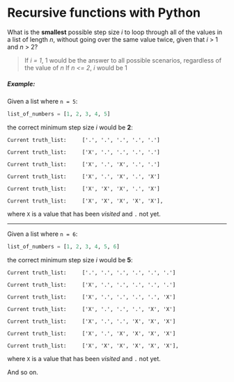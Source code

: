 # Recursive functions with Python

What is the **smallest** possible step size _i_ to loop through all of the values in a list of length _n_, without going over the same value twice, given that _i_ > 1 and _n_ > 2?

> If _i = 1_, 1 would be the answer to all possible scenarios, regardless of the value of _n_
> If _n <= 2_, _i_ would be 1

##### Example:

Given a list where ```n = 5```:
```python
list_of_numbers = [1, 2, 3, 4, 5]
```
the correct minimum step size _i_ would be **2**: 
```
Current truth_list:     ['.', '.', '.', '.', '.']

Current truth_list:     ['X', '.', '.', '.', '.']

Current truth_list:     ['X', '.', 'X', '.', '.']

Current truth_list:     ['X', '.', 'X', '.', 'X']

Current truth_list:     ['X', 'X', 'X', '.', 'X']

Current truth_list:     ['X', 'X', 'X', 'X', 'X'],
```
where `X` is a value that has been _visited_ and `.` not yet.

---

Given a list where ```n = 6```:

```python
list_of_numbers = [1, 2, 3, 4, 5, 6]
```

the correct minimum step size _i_ would be **5**:

```
Current truth_list:     ['.', '.', '.', '.', '.', '.']

Current truth_list:     ['X', '.', '.', '.', '.', '.']

Current truth_list:     ['X', '.', '.', '.', '.', 'X']

Current truth_list:     ['X', '.', '.', '.', 'X', 'X']

Current truth_list:     ['X', '.', '.', 'X', 'X', 'X']

Current truth_list:     ['X', '.', 'X', 'X', 'X', 'X']

Current truth_list:     ['X', 'X', 'X', 'X', 'X', 'X'],
```
where `X` is a value that has been _visited_ and `.` not yet.

And so on.